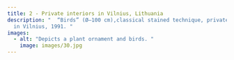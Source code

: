 ```yaml
---
title: 2 - Private interiors in Vilnius, Lithuania
description: "  “Birds” (Ø–100 cm),classical stained technique, private interior
  in Vilnius, 1991. "
images:
  - alt: "Depicts a plant ornament and birds. "
    image: images/30.jpg
---
```

